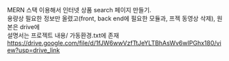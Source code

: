 MERN 스택 이용해서 인터넷 상품 search 페이지 만들기.  
용량상 필요한 정보만 올렸고(front, back end에 필요한 모듈과, 프젝 동영상 삭제), 원본은 drive에   
설명서는 프로젝트 내용/ 가동환경.txt에 존재  
https://drive.google.com/file/d/1fJW6wwVzfTtJeYLTBhAsWv6wIPGhx180/view?usp=drive_link
